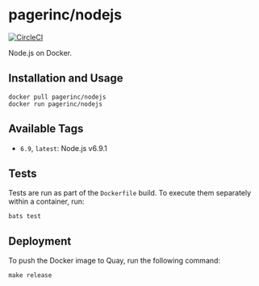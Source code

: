 # pagerinc/nodejs

[![CircleCI](https://circleci.com/gh/pagerinc/docker-nodejs.svg?style=svg)](https://circleci.com/gh/pagerinc/docker-nodejs)

Node.js on Docker.

## Installation and Usage

    docker pull pagerinc/nodejs
    docker run pagerinc/nodejs

## Available Tags

* `6.9`, `latest`: Node.js v6.9.1

## Tests

Tests are run as part of the `Dockerfile` build. To execute them separately within a container, run:

    bats test

## Deployment

To push the Docker image to Quay, run the following command:

    make release
